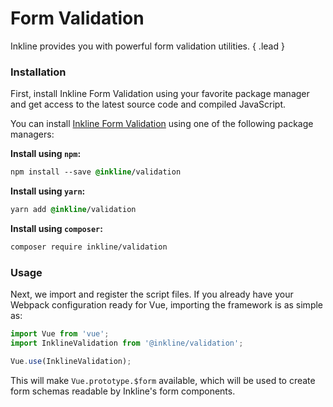 # Form Validation
Inkline provides you with powerful form validation utilities. { .lead }

### Installation
First, install Inkline Form Validation using your favorite package manager and get access to the latest source code and compiled JavaScript. 

You can install <a href="https://github.com/inkline/validation" target="_blank">Inkline Form Validation</a> using one of the following package managers:

**Install using `npm`:**

~~~css
npm install --save @inkline/validation
~~~

**Install using `yarn`:**

~~~css
yarn add @inkline/validation
~~~

**Install using `composer`:**

~~~css
composer require inkline/validation
~~~

### Usage

Next, we import and register the script files. If you already have your Webpack configuration ready for Vue, importing the framework is as simple as:

~~~js
import Vue from 'vue';
import InklineValidation from '@inkline/validation';

Vue.use(InklineValidation);
~~~

This will make `Vue.prototype.$form` available, which will be used to create form schemas readable by Inkline's form components.

